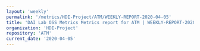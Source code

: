 ```yaml
---
layout: 'weekly'
permalink: '/metrics/HDI-Project/ATM/WEEKLY-REPORT-2020-04-05'
title: 'DAI Lab OSS Metrics Metrics report for ATM | WEEKLY-REPORT-2020-04-05'
organization: 'HDI-Project'
repository: 'ATM'
current_date: '2020-04-05'
---
```


